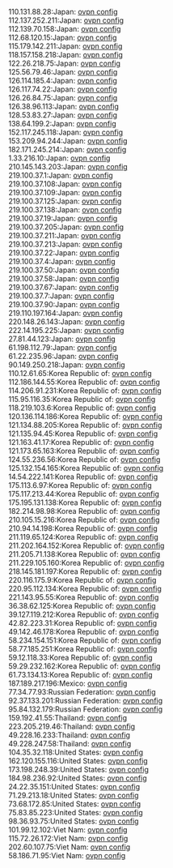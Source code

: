 110.131.88.28:Japan: [ovpn config](vpn/110_131_88_28.ovpn)  
112.137.252.211:Japan: [ovpn config](vpn/112_137_252_211.ovpn)  
112.139.70.158:Japan: [ovpn config](vpn/112_139_70_158.ovpn)  
112.68.120.15:Japan: [ovpn config](vpn/112_68_120_15.ovpn)  
115.179.142.211:Japan: [ovpn config](vpn/115_179_142_211.ovpn)  
118.157.158.218:Japan: [ovpn config](vpn/118_157_158_218.ovpn)  
122.26.218.75:Japan: [ovpn config](vpn/122_26_218_75.ovpn)  
125.56.79.46:Japan: [ovpn config](vpn/125_56_79_46.ovpn)  
126.114.185.4:Japan: [ovpn config](vpn/126_114_185_4.ovpn)  
126.117.74.22:Japan: [ovpn config](vpn/126_117_74_22.ovpn)  
126.26.84.75:Japan: [ovpn config](vpn/126_26_84_75.ovpn)  
126.38.96.113:Japan: [ovpn config](vpn/126_38_96_113.ovpn)  
128.53.83.27:Japan: [ovpn config](vpn/128_53_83_27.ovpn)  
138.64.199.2:Japan: [ovpn config](vpn/138_64_199_2.ovpn)  
152.117.245.118:Japan: [ovpn config](vpn/152_117_245_118.ovpn)  
153.209.94.244:Japan: [ovpn config](vpn/153_209_94_244.ovpn)  
182.171.245.214:Japan: [ovpn config](vpn/182_171_245_214.ovpn)  
1.33.216.10:Japan: [ovpn config](vpn/1_33_216_10.ovpn)  
210.145.143.203:Japan: [ovpn config](vpn/210_145_143_203.ovpn)  
219.100.37.1:Japan: [ovpn config](vpn/219_100_37_1.ovpn)  
219.100.37.108:Japan: [ovpn config](vpn/219_100_37_108.ovpn)  
219.100.37.109:Japan: [ovpn config](vpn/219_100_37_109.ovpn)  
219.100.37.125:Japan: [ovpn config](vpn/219_100_37_125.ovpn)  
219.100.37.138:Japan: [ovpn config](vpn/219_100_37_138.ovpn)  
219.100.37.19:Japan: [ovpn config](vpn/219_100_37_19.ovpn)  
219.100.37.205:Japan: [ovpn config](vpn/219_100_37_205.ovpn)  
219.100.37.211:Japan: [ovpn config](vpn/219_100_37_211.ovpn)  
219.100.37.213:Japan: [ovpn config](vpn/219_100_37_213.ovpn)  
219.100.37.22:Japan: [ovpn config](vpn/219_100_37_22.ovpn)  
219.100.37.4:Japan: [ovpn config](vpn/219_100_37_4.ovpn)  
219.100.37.50:Japan: [ovpn config](vpn/219_100_37_50.ovpn)  
219.100.37.58:Japan: [ovpn config](vpn/219_100_37_58.ovpn)  
219.100.37.67:Japan: [ovpn config](vpn/219_100_37_67.ovpn)  
219.100.37.7:Japan: [ovpn config](vpn/219_100_37_7.ovpn)  
219.100.37.90:Japan: [ovpn config](vpn/219_100_37_90.ovpn)  
219.110.197.164:Japan: [ovpn config](vpn/219_110_197_164.ovpn)  
220.148.26.143:Japan: [ovpn config](vpn/220_148_26_143.ovpn)  
222.14.195.225:Japan: [ovpn config](vpn/222_14_195_225.ovpn)  
27.81.44.123:Japan: [ovpn config](vpn/27_81_44_123.ovpn)  
61.198.112.79:Japan: [ovpn config](vpn/61_198_112_79.ovpn)  
61.22.235.96:Japan: [ovpn config](vpn/61_22_235_96.ovpn)  
90.149.250.218:Japan: [ovpn config](vpn/90_149_250_218.ovpn)  
110.12.61.65:Korea Republic of: [ovpn config](vpn/110_12_61_65.ovpn)  
112.186.144.55:Korea Republic of: [ovpn config](vpn/112_186_144_55.ovpn)  
114.206.91.231:Korea Republic of: [ovpn config](vpn/114_206_91_231.ovpn)  
115.95.116.35:Korea Republic of: [ovpn config](vpn/115_95_116_35.ovpn)  
118.219.103.6:Korea Republic of: [ovpn config](vpn/118_219_103_6.ovpn)  
120.136.114.186:Korea Republic of: [ovpn config](vpn/120_136_114_186.ovpn)  
121.134.88.205:Korea Republic of: [ovpn config](vpn/121_134_88_205.ovpn)  
121.135.94.45:Korea Republic of: [ovpn config](vpn/121_135_94_45.ovpn)  
121.163.41.17:Korea Republic of: [ovpn config](vpn/121_163_41_17.ovpn)  
121.173.65.163:Korea Republic of: [ovpn config](vpn/121_173_65_163.ovpn)  
124.55.236.56:Korea Republic of: [ovpn config](vpn/124_55_236_56.ovpn)  
125.132.154.165:Korea Republic of: [ovpn config](vpn/125_132_154_165.ovpn)  
14.54.222.141:Korea Republic of: [ovpn config](vpn/14_54_222_141.ovpn)  
175.113.6.97:Korea Republic of: [ovpn config](vpn/175_113_6_97.ovpn)  
175.117.213.44:Korea Republic of: [ovpn config](vpn/175_117_213_44.ovpn)  
175.195.131.138:Korea Republic of: [ovpn config](vpn/175_195_131_138.ovpn)  
182.214.98.98:Korea Republic of: [ovpn config](vpn/182_214_98_98.ovpn)  
210.105.15.216:Korea Republic of: [ovpn config](vpn/210_105_15_216.ovpn)  
210.94.14.198:Korea Republic of: [ovpn config](vpn/210_94_14_198.ovpn)  
211.119.65.124:Korea Republic of: [ovpn config](vpn/211_119_65_124.ovpn)  
211.202.164.152:Korea Republic of: [ovpn config](vpn/211_202_164_152.ovpn)  
211.205.71.138:Korea Republic of: [ovpn config](vpn/211_205_71_138.ovpn)  
211.229.105.160:Korea Republic of: [ovpn config](vpn/211_229_105_160.ovpn)  
218.145.181.197:Korea Republic of: [ovpn config](vpn/218_145_181_197.ovpn)  
220.116.175.9:Korea Republic of: [ovpn config](vpn/220_116_175_9.ovpn)  
220.95.112.134:Korea Republic of: [ovpn config](vpn/220_95_112_134.ovpn)  
221.143.95.55:Korea Republic of: [ovpn config](vpn/221_143_95_55.ovpn)  
36.38.62.125:Korea Republic of: [ovpn config](vpn/36_38_62_125.ovpn)  
39.127.119.212:Korea Republic of: [ovpn config](vpn/39_127_119_212.ovpn)  
42.82.223.31:Korea Republic of: [ovpn config](vpn/42_82_223_31.ovpn)  
49.142.46.178:Korea Republic of: [ovpn config](vpn/49_142_46_178.ovpn)  
58.234.154.151:Korea Republic of: [ovpn config](vpn/58_234_154_151.ovpn)  
58.77.185.251:Korea Republic of: [ovpn config](vpn/58_77_185_251.ovpn)  
59.12.118.33:Korea Republic of: [ovpn config](vpn/59_12_118_33.ovpn)  
59.29.232.162:Korea Republic of: [ovpn config](vpn/59_29_232_162.ovpn)  
61.73.134.13:Korea Republic of: [ovpn config](vpn/61_73_134_13.ovpn)  
187.189.217.196:Mexico: [ovpn config](vpn/187_189_217_196.ovpn)  
77.34.77.93:Russian Federation: [ovpn config](vpn/77_34_77_93.ovpn)  
92.37.133.201:Russian Federation: [ovpn config](vpn/92_37_133_201.ovpn)  
95.84.132.179:Russian Federation: [ovpn config](vpn/95_84_132_179.ovpn)  
159.192.41.55:Thailand: [ovpn config](vpn/159_192_41_55.ovpn)  
223.205.219.46:Thailand: [ovpn config](vpn/223_205_219_46.ovpn)  
49.228.16.233:Thailand: [ovpn config](vpn/49_228_16_233.ovpn)  
49.228.247.58:Thailand: [ovpn config](vpn/49_228_247_58.ovpn)  
104.35.32.118:United States: [ovpn config](vpn/104_35_32_118.ovpn)  
162.120.155.116:United States: [ovpn config](vpn/162_120_155_116.ovpn)  
173.198.248.39:United States: [ovpn config](vpn/173_198_248_39.ovpn)  
184.98.236.92:United States: [ovpn config](vpn/184_98_236_92.ovpn)  
24.22.35.151:United States: [ovpn config](vpn/24_22_35_151.ovpn)  
71.29.213.18:United States: [ovpn config](vpn/71_29_213_18.ovpn)  
73.68.172.85:United States: [ovpn config](vpn/73_68_172_85.ovpn)  
75.83.85.223:United States: [ovpn config](vpn/75_83_85_223.ovpn)  
98.36.93.75:United States: [ovpn config](vpn/98_36_93_75.ovpn)  
101.99.12.102:Viet Nam: [ovpn config](vpn/101_99_12_102.ovpn)  
115.72.26.172:Viet Nam: [ovpn config](vpn/115_72_26_172.ovpn)  
202.60.107.75:Viet Nam: [ovpn config](vpn/202_60_107_75.ovpn)  
58.186.71.95:Viet Nam: [ovpn config](vpn/58_186_71_95.ovpn)  
